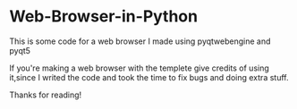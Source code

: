 # Web-Browser-in-Python
This is some code for a web browser I made using pyqtwebengine and pyqt5

If you're making a web browser with the templete give credits of using it,since I writed the code and took the time to fix bugs and doing extra stuff.

Thanks for reading!
